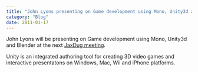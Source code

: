 ```yaml
---
title: "John Lyons presenting on Game development using Mono, Unity3d and Blender"
category: "Blog"
date: 2011-01-17
---
```



John Lyons will be presenting on Game development using Mono, Unity3d and Blender at the next [JaxDug meeting](http://www.jaxdug.com/).

Unity is an integrated authoring tool for creating 3D video games and interactive presentatons on Windows, Mac, Wii and iPhone platforms.